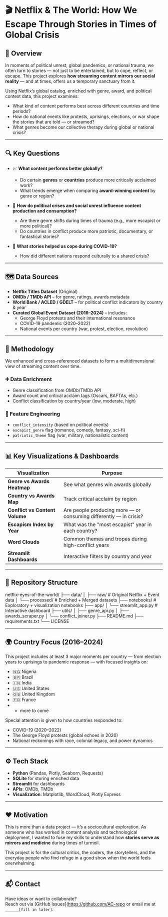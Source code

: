 # 🎬 Netflix & The World: How We Escape Through Stories in Times of Global Crisis

## 📌 Overview

In moments of political unrest, global pandemics, or national trauma, we often turn to stories — not just to be entertained, but to cope, reflect, or escape. This project explores **how streaming content mirrors our social reality** — and at times, offers us a temporary sanctuary from it.

Using Netflix’s global catalog, enriched with genre, award, and political context data, this project examines:

- What kind of content performs best across different countries and time periods?
- How do national events like protests, uprisings, elections, or war shape the stories that are told — or streamed?
- What genres become our collective therapy during global or national crisis?

---

## 🔍 Key Questions

- 📈 **What content performs better globally?**
  - Do certain **genres** or **countries** produce more critically acclaimed work?
  - What trends emerge when comparing **award-winning content** by genre or region?

- 🧠 **How do political crises and social unrest influence content production and consumption?**
  - Are there genre shifts during times of trauma (e.g., more escapist or more political)?
  - Do countries in conflict produce more patriotic, documentary, or fantastical stories?

- 💭 **What stories helped us cope during COVID-19?**
  - How did different nations respond culturally to a shared crisis?

---

## 🗺️ Data Sources

- **Netflix Titles Dataset** (Original)
- **OMDb / TMDb API** – for genre, ratings, awards metadata
- **World Bank / ACLED / GDELT** – for political conflict indicators by country & year
- **Curated Global Event Dataset (2016–2024)** – includes:
  - George Floyd protests and their international resonance
  - COVID-19 pandemic (2020–2022)
  - National events per country (war, protest, election, revolution)

---

## 🧮 Methodology

We enhanced and cross-referenced datasets to form a multidimensional view of streaming content over time.

### ➕ Data Enrichment
- Genre classification from OMDb/TMDb API
- Award count and critical acclaim tags (Oscars, BAFTAs, etc.)
- Conflict classification by country/year (low, moderate, high)

### 🧠 Feature Engineering
- `conflict_intensity` (based on political events)
- `escapist_genre` flag (romance, comedy, fantasy, sci-fi)
- `patriotic_theme` flag (war, military, nationalistic content)

---

## 📊 Key Visualizations & Dashboards

| Visualization | Purpose |
|---------------|---------|
| **Genre vs Awards Heatmap** | See what genres win awards globally |
| **Country vs Awards Map** | Track critical acclaim by region |
| **Conflict vs Content Volume** | Are people producing more — or consuming differently — in crisis? |
| **Escapism Index by Year** | What was the "most escapist" year in each country? |
| **Word Clouds** | Common themes and tropes during high-conflict years |
| **Streamlit Dashboards** | Interactive filters by country and year |

---

## 📁 Repository Structure

netflix-eyes-of-the-world/
├── data/
│ ├── raw/ # Original Netflix + Event data
│ └── processed/ # Enriched + Merged datasets
├── notebooks/ # Exploratory + visualization notebooks
├── app/
│ └── streamlit_app.py # Interactive dashboard
├── utils/
│ ├── genre_api.py
│ ├── awards_scraper.py
│ └── conflict_joiner.py
├── README.md
├── requirements.txt
└── LICENSE


---

## 🌍 Country Focus (2016–2024)

This project includes at least 3 major moments per country — from election years to uprisings to pandemic response — with focused insights on:

- 🇳🇬 Nigeria
- 🇧🇷 Brazil
- 🇮🇳 India
- 🇺🇸 United States
- 🇬🇧 United Kingdom
- 🇫🇷 France
- + more to come

Special attention is given to how countries responded to:
- COVID-19 (2020–2022)
- The George Floyd protests (global echoes in 2020)
- National reckonings with race, colonial legacy, and power dynamics

---

## ⚙️ Tech Stack

- **Python** (Pandas, Plotly, Seaborn, Requests)
- **SQLite** for storing enriched data
- **Streamlit** for dashboards
- **APIs**: OMDb, TMDb
- **Visualization**: Matplotlib, WordCloud, Plotly Express

---

## ❤️ Motivation

This is more than a data project — it’s a sociocultural exploration. As someone who has worked in content analysis and technological deployment, I wanted to fuse my skills to understand how **stories serve as mirrors and medicine** during times of turmoil.

This project is for the cultural critics, the coders, the storytellers, and the everyday people who find refuge in a good show when the world feels overwhelming.

---

## 📬 Contact

Have ideas or want to collaborate?  
Reach out via [GitHub Issues](https://github.com/AC-repo
or email me at `______[fill in later]`.


